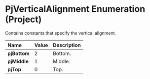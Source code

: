 
# PjVerticalAlignment Enumeration (Project)

Contains constants that specify the vertical alignment.



|**Name**|**Value**|**Description**|
|:-----|:-----|:-----|
|**pjBottom**|2|Bottom.|
|**pjMiddle**|1|Middle.|
|**pjTop**|0|Top.|
